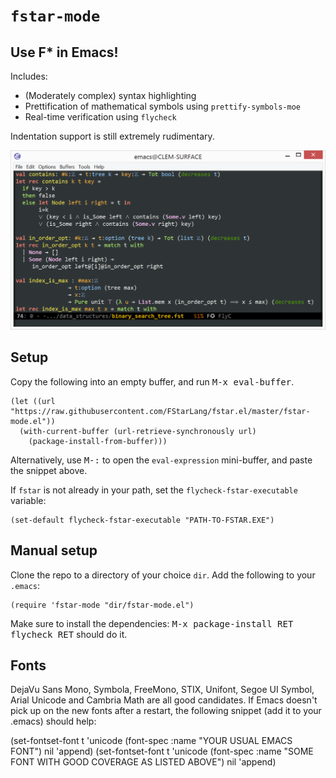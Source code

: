 # `fstar-mode`

## Use F* in Emacs!

Includes:

* (Moderately complex) syntax highlighting
* Prettification of mathematical symbols using `prettify-symbols-moe`
* Real-time verification using `flycheck`

Indentation support is still extremely rudimentary.

![Screenshot](img/fstar-mode.png)

## Setup

Copy the following into an empty buffer, and run <kbd>M-x eval-buffer</kbd>.

```elisp
(let ((url "https://raw.githubusercontent.com/FStarLang/fstar.el/master/fstar-mode.el"))
  (with-current-buffer (url-retrieve-synchronously url)
    (package-install-from-buffer)))
```

Alternatively, use <kbd>M-:</kbd> to open the `eval-expression` mini-buffer, and paste the snippet above.

If `fstar` is not already in your path, set the `flycheck-fstar-executable` variable:

```elisp
(set-default flycheck-fstar-executable "PATH-TO-FSTAR.EXE")
```

## Manual setup

Clone the repo to a directory of your choice `dir`. Add the following to your `.emacs`:

```elisp
(require 'fstar-mode "dir/fstar-mode.el")
```

Make sure to install the dependencies: <kbd>M-x package-install RET flycheck RET</kbd> should do it.

## Fonts

DejaVu Sans Mono, Symbola, FreeMono, STIX, Unifont, Segoe UI Symbol, Arial Unicode and Cambria Math are all good candidates. If Emacs doesn't pick up on the new fonts after a restart, the following snippet (add it to your .emacs) should help:

(set-fontset-font t 'unicode (font-spec :name "YOUR USUAL EMACS FONT") nil 'append)
(set-fontset-font t 'unicode (font-spec :name "SOME FONT WITH GOOD COVERAGE AS LISTED ABOVE") nil 'append)
